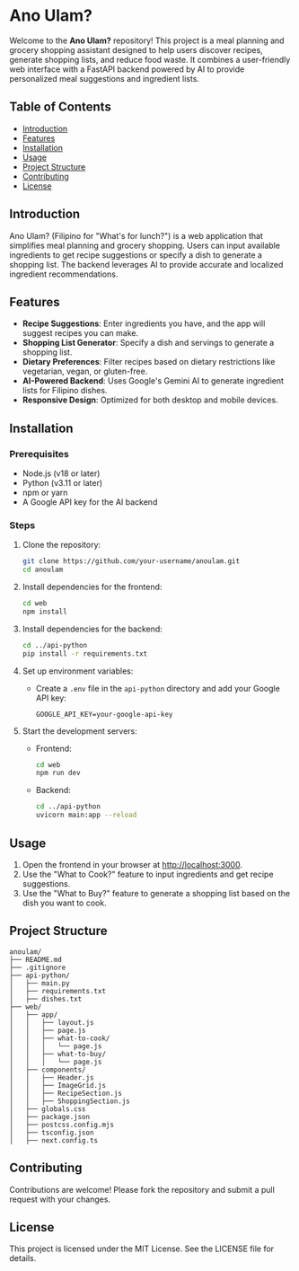 # Ano Ulam?

Welcome to the **Ano Ulam?** repository! This project is a meal planning and grocery shopping assistant designed to help users discover recipes, generate shopping lists, and reduce food waste. It combines a user-friendly web interface with a FastAPI backend powered by AI to provide personalized meal suggestions and ingredient lists.

## Table of Contents

- [Introduction](#introduction)
- [Features](#features)
- [Installation](#installation)
- [Usage](#usage)
- [Project Structure](#project-structure)
- [Contributing](#contributing)
- [License](#license)

## Introduction

Ano Ulam? (Filipino for "What's for lunch?") is a web application that simplifies meal planning and grocery shopping. Users can input available ingredients to get recipe suggestions or specify a dish to generate a shopping list. The backend leverages AI to provide accurate and localized ingredient recommendations.

## Features

- **Recipe Suggestions**: Enter ingredients you have, and the app will suggest recipes you can make.
- **Shopping List Generator**: Specify a dish and servings to generate a shopping list.
- **Dietary Preferences**: Filter recipes based on dietary restrictions like vegetarian, vegan, or gluten-free.
- **AI-Powered Backend**: Uses Google's Gemini AI to generate ingredient lists for Filipino dishes.
- **Responsive Design**: Optimized for both desktop and mobile devices.

## Installation

### Prerequisites

- Node.js (v18 or later)
- Python (v3.11 or later)
- npm or yarn
- A Google API key for the AI backend

### Steps

1. Clone the repository:

   ```bash
   git clone https://github.com/your-username/anoulam.git
   cd anoulam
   ```

2. Install dependencies for the frontend:

   ```bash
   cd web
   npm install
   ```

3. Install dependencies for the backend:

   ```bash
   cd ../api-python
   pip install -r requirements.txt
   ```

4. Set up environment variables:
   - Create a `.env` file in the `api-python` directory and add your Google API key:
     ```
     GOOGLE_API_KEY=your-google-api-key
     ```

5. Start the development servers:
   - Frontend:
     ```bash
     cd web
     npm run dev
     ```
   - Backend:
     ```bash
     cd ../api-python
     uvicorn main:app --reload
     ```

## Usage

1. Open the frontend in your browser at [http://localhost:3000](http://localhost:3000).
2. Use the "What to Cook?" feature to input ingredients and get recipe suggestions.
3. Use the "What to Buy?" feature to generate a shopping list based on the dish you want to cook.

## Project Structure

```
anoulam/
├── README.md
├── .gitignore
├── api-python/
│   ├── main.py
│   ├── requirements.txt
│   ├── dishes.txt
├── web/
│   ├── app/
│   │   ├── layout.js
│   │   ├── page.js
│   │   ├── what-to-cook/
│   │   │   └── page.js
│   │   ├── what-to-buy/
│   │   │   └── page.js
│   ├── components/
│   │   ├── Header.js
│   │   ├── ImageGrid.js
│   │   ├── RecipeSection.js
│   │   ├── ShoppingSection.js
│   ├── globals.css
│   ├── package.json
│   ├── postcss.config.mjs
│   ├── tsconfig.json
│   ├── next.config.ts
```

## Contributing

Contributions are welcome! Please fork the repository and submit a pull request with your changes.

## License

This project is licensed under the MIT License. See the LICENSE file for details.